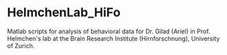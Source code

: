 # HelmchenLab_HiFo
Matlab scripts for analysis of behavioral data for Dr. Gilad (Ariel) in Prof. Helmchen's lab at the Brain Research Institute (Hirnforschnung), University of Zurich.
